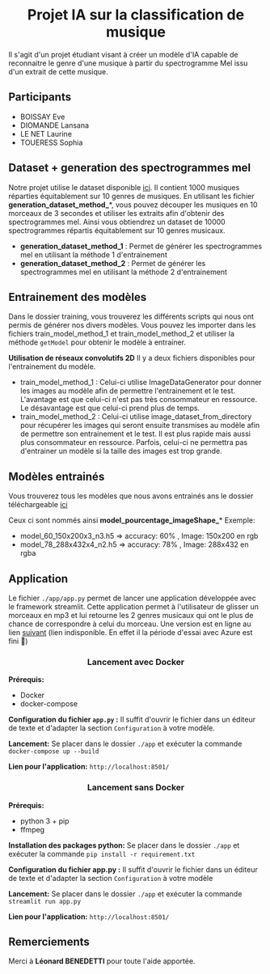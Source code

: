 # <div align="center"> Projet IA sur la classification de musique<div>

Il s'agit d'un projet étudiant visant à créer un modèle d'IA capable de reconnaitre le genre d'une musique à partir du spectrogramme Mel issu d'un extrait de cette musique.

## Participants
- BOISSAY Eve 
- DIOMANDE Lansana 
- LE NET Laurine
- TOUERESS Sophia

## Dataset + generation des spectrogrammes mel

Notre projet utilise le dataset disponible <a href="http://marsyas.info/downloads/datasets.html">ici</a>.
Il contient 1000 musiques réparties équitablement sur 10 genres de musiques. 
En utilisant les fichier **generation_dataset_method_***, ​vous pouvez découper les musiques en 10 morceaux de 3 secondes et utiliser les extraits afin d'obtenir des spectrogrammes mel. Ainsi vous obtiendrez un dataset de 10000 spectrogrammes répartis équitablement sur 10 genres musicaux.

- **generation_dataset_method_1** : Permet de générer les spectrogrammes mel en utilisant la méthode 1 d'entrainement
- **generation_dataset_method_2** :  Permet de générer les spectrogrammes mel en utilisant la méthode 2 d'entrainement


## Entrainement des modèles

Dans le dossier training, vous trouverez les différents scripts qui nous ont permis de générer nos divers modèles.
Vous pouvez les importer dans les fichiers train_model_method_1  et train_model_method_2 et utiliser la méthode `getModel` pour obtenir le modèle à entrainer.

**Utilisation de réseaux convolutifs 2D**
Il y a deux fichiers disponibles pour l'entrainement du modèle. 
- train_model_method_1 : Celui-ci utilise ImageDataGenerator pour donner les images au modèle afin de permettre l'entrainement et le test. L'avantage est que celui-ci n'est pas très consommateur en ressource. Le désavantage est que celui-ci prend plus de temps.
- train_model_method_2 : Celui-ci utilise image_dataset_from_directory pour récupérer les images qui seront ensuite transmises au modèle afin de permettre son entrainement et le test. Il est plus rapide mais aussi plus consommateur en ressource. Parfois, celui-ci ne permettra pas d'entrainer un modèle si la taille des images est trop grande.

## Modèles entrainés

Vous trouverez tous les modèles que nous avons entrainés ans le dossier téléchargeable <a href="https://epfedu-my.sharepoint.com/:f:/g/personal/sophia_toueress_epfedu_fr/ElRh2dUkGFxCqNUjD4BI4ScB2_50YIQnO45ahe8ZMForvg?e=55gSZ4"> ici </a> 

Ceux ci sont nommés ainsi **model_pourcentage_imageShape_***
Exemple:
- model_60_150x200x3_n3.h5 => accuracy: 60% , Image: 150x200 en rgb
- model_78_288x432x4_n2.h5 => accuracy: 78% , Image: 288x432 en rgba

## Application
Le fichier `./app/app.py` permet de lancer une application développée avec le framework streamlit. Cette application permet à l'utilisateur de glisser un morceaux en mp3 et lui retourne les 2 genres musicaux qui ont le plus de chance de correspondre à celui du morceau. Une version est en ligne au lien <a href="http://music-classif.partage2passion.fr/">suivant</a> (lien indisponible. En effet il la période d'essai avec Azure est fini 🙂)

### <div align="center"> Lancement avec Docker <div>

**Prérequis:**
- Docker 
- docker-compose

**Configuration du fichier `app.py` :**
Il suffit d'ouvrir le fichier dans un éditeur de texte et d'adapter la section `Configuration` à votre modèle.

**Lancement:** Se placer dans le dossier `./app` et exécuter la commande `docker-compose up --build`


**Lien pour l'application:** `http://localhost:8501/`

### <div align="center"> Lancement sans Docker <div>

**Prérequis:**
- python 3 + pip
- ffmpeg

**Installation des packages python:**
 Se placer dans le dossier `./app` et exécuter la commande `pip install -r requirement.txt`

**Configuration du fichier app.py :**
Il suffit d'ouvrir le fichier dans un éditeur de texte et d'adapter la section `Configuration` à votre modèle

**Lancement:** Se placer dans le dossier `./app` et exécuter la commande `streamlit run app.py`


**Lien pour l'application:** `http://localhost:8501/`


## Remerciements

Merci à **Léonard BENEDETTI** pour toute l'aide apportée.
